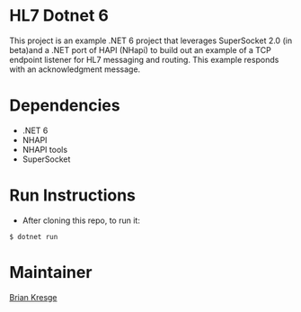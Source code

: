 # HL7 Dotnet 6
This project is an example .NET 6 project that leverages SuperSocket 2.0 (in beta)and a .NET port of HAPI (NHapi) to build out an example of a TCP endpoint listener for HL7 messaging and routing.  This example responds with an acknowledgment message.

# Dependencies
* .NET 6
* NHAPI
* NHAPI tools
* SuperSocket

# Run Instructions
* After cloning this repo, to run it:
```
$ dotnet run
```
# Maintainer
[Brian Kresge](mailto:brian.kresge@spectrummg.com)